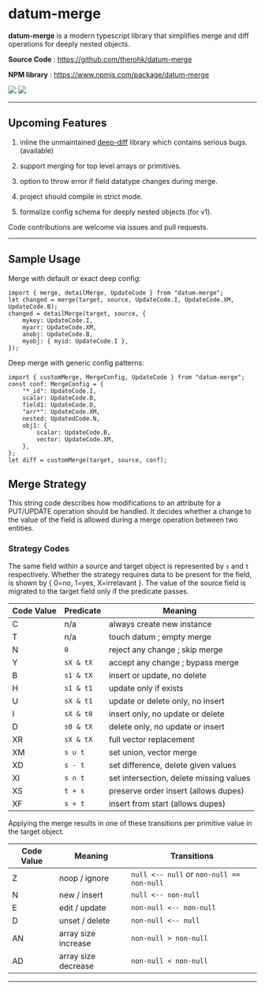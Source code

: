 # datum-merge

**datum-merge** is a modern typescript library that simplifies merge and diff operations for deeply nested objects.

**Source Code** : https://github.com/therohk/datum-merge

**NPM library** : https://www.npmjs.com/package/datum-merge

![](https://github.com/therohk/datum-merge/actions/workflows/build.yml/badge.svg) ![](https://img.shields.io/github/v/release/therohk/datum-merge)

---

## Upcoming Features

1. inline the unmaintained [deep-diff](https://github.com/flitbit/diff) library which contains serious bugs. (available)

2. support merging for top level arrays or primitives.

3. option to throw error if field datatype changes during merge.

4. project should compile in strict mode.

5. formalize config schema for deeply nested objects (for v1).

Code contributions are welcome via issues and pull requests.

---

## Sample Usage

Merge with default or exact deep config:
```
import { merge, detailMerge, UpdateCode } from "datum-merge";
let changed = merge(target, source, UpdateCode.I, UpdateCode.XM, UpdateCode.B);
changed = detailMerge(target, source, {
    mykey: UpdateCode.I, 
    myarr: UpdateCode.XM, 
    anobj: UpdateCode.B,
    myobj: { myid: UpdateCode.I },
});
```

Deep merge with generic config patterns:
```
import { customMerge, MergeConfig, UpdateCode } from "datum-merge";
const conf: MergeConfig = {
    "*_id": UpdateCode.I,
    scalar: UpdateCode.B,
    field1: UpdateCode.D,
    "arr*": UpdateCode.XM,
    nested: UpdatedCode.N,
    obj1: {
        scalar: UpdateCode.B,
        vector: UpdateCode.XM,
    },
};
let diff = customMerge(target, source, conf);
```

## Merge Strategy

This string code describes how modifications to an attribute for a PUT/UPDATE operation should be handled.
It decides whether a change to the value of the field is allowed during a merge operation between two entities.

### Strategy Codes

The same field within a source and target object is represented by `s` and `t` respectively.
Whether the strategy requires data to be present for the field, is shown by { 0=no, 1=yes, X=irrelavant }. 
The value of the source field is migrated to the target field only if the predicate passes.

| Code Value | Predicate | Meaning |
|----|----|----|
| C | n/a | always create new instance |
| T | n/a | touch datum ; empty merge |
| N | `0` | reject any change ; skip merge |
| Y | `sX & tX` | accept any change ; bypass merge |
| B | `s1 & tX` | insert or update, no delete |
| H | `s1 & t1` | update only if exists |
| U | `sX & t1` | update or delete only, no insert |
| I | `sX & t0` | insert only, no update or delete |
| D | `s0 & tX` | delete only, no update or insert |
| XR | `sX & tX` | full vector replacement |
| XM | `s ∪ t`   | set union, vector merge |
| XD | `s - t`   | set difference, delete given values |
| XI | `s ∩ t`   | set intersection, delete missing values |
| XS | `t + s` | preserve order insert (allows dupes) |
| XF | `s + t` | insert from start (allows dupes) |

Applying the merge results in one of these transitions per primitive value in the target object.

| Code Value | Meaning | Transitions |
|----|----|----|
| Z | noop / ignore  | `null <-- null` or `non-null == non-null` |
| N | new / insert   | `null <-- non-null` |
| E | edit / update  | `non-null <-- non-null` |
| D | unset / delete | `non-null <-- null` |
| AN | array size increase | `non-null > non-null` |
| AD | array size decrease | `non-null < non-null` |

---
